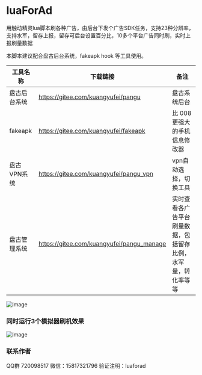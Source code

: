 # luaForAd

用触动精灵lua脚本刷各种广告，由后台下发个广告SDK任务，支持23种分辨率，支持水军，留存上报，留存可后台设置百分比，10多个平台广告同时刷，实时上报刷量数据



本脚本建议配合盘古后台系统，fakeapk hook 等工具使用。

|工具名称| 下载链接|备注|
|----|-----|---|
|盘古后台系统|https://gitee.com/kuangyufei/pangu|盘古系统后台|
|fakeapk|https://gitee.com/kuangyufei/fakeapk|比 008更强大的手机信息修改器|
|盘古VPN系统|https://gitee.com/kuangyufei/pangu_vpn|vpn自动选择，切换工具|
|盘古管理系统|https://gitee.com/kuangyufei/pangu_manage|实时查看各广告平台刷量数据，包括留存比例，水军量，转化率等等|


![image](https://gitee.com/kuangyufei/luaForAd/raw/master/doc/main_lua.png)

### 同时运行3个模拟器刷机效果

![image](https://gitee.com/kuangyufei/luaForAd/raw/master/doc/ing.gif)

### 联系作者

QQ群 720098517 微信：15817321796  验证注明：luaforad




